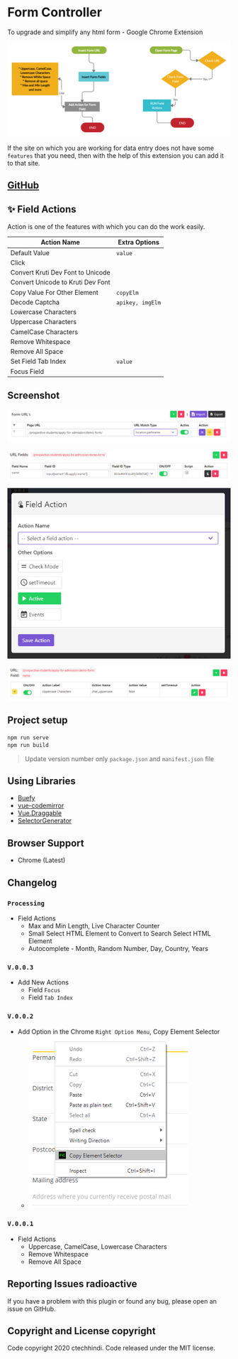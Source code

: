 # Form Controller

To upgrade and simplify any html form - Google Chrome Extension

![Form Controller](./screenshot/art.png)

If the site on which you are working for data entry does not have some `features` that you need, then with the help of this extension you can add it to that site.

## [GitHub](https://github.com/ctechhindi/Form-Controller-Google-Chrome-Extension) 

## ✨ Field Actions

Action is one of the features with which you can do the work easily.

| Action Name | Extra Options |
| ----------- | ------------- |
| Default Value | `value` |
| Click |  |
| Convert Kruti Dev Font to Unicode |  |
| Convert Unicode to Kruti Dev Font |  |
| Copy Value For Other Element | `copyElm` |
| Decode Captcha | `apikey, imgElm` |
| Lowercase Characters |  |
| Uppercase Characters |  |
| CamelCase Characters |  |
| Remove Whitespace |  |
| Remove All Space |  |
| Set Field Tab Index | `value` |
| Focus Field |  |

## Screenshot

![](./screenshot/screenshot1.PNG)

![](./screenshot/screenshot2.PNG)

![](./screenshot/screenshot3.PNG)

![](./screenshot/screenshot4.PNG)

## Project setup

```bash
npm run serve
npm run build
```
> Update version number only `package.json` and `manifest.json` file

## Using Libraries

* [Buefy](https://buefy.org/)
* [vue-codemirror](https://github.com/surmon-china/vue-codemirror)
* [Vue.Draggable](https://github.com/SortableJS/Vue.Draggable)
* [SelectorGenerator](https://github.com/flamencist/SelectorGenerator)

## Browser Support

* Chrome (Latest)

## Changelog

### **`Processing`**

* Field Actions
  * Max and Min Length, Live Character Counter
  * Small Select HTML Element to Convert to Search Select HTML Element
  * Autocomplete - Month, Random Number, Day, Country, Years

### `V.0.0.3`

* Add New Actions
  * Field `Focus`
  * Field `Tab Index`

### `V.0.0.2`

* Add Option in the Chrome `Right Option Menu`, Copy Element Selector
  * ![Copy Element Selector](./screenshot/copy-element-selector.png)

### `V.0.0.1`

* Field Actions
  - Uppercase, CamelCase, Lowercase Characters
  - Remove Whitespace
  - Remove All Space

## Reporting Issues radioactive

If you have a problem with this plugin or found any bug, please open an issue on GitHub.

## Copyright and License copyright

Code copyright 2020 ctechhindi. Code released under the MIT license.